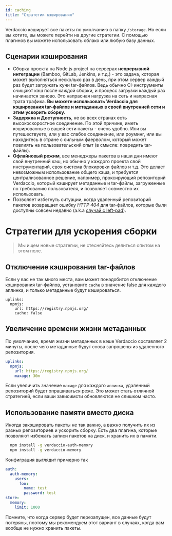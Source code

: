 ```yaml
---
id: caching
title: "Стратегии кэширования"
---
```


Verdaccio кэширует все пакеты по умолчанию в папку `/storage`. Но если вы хотите, вы можете перейти на другие стратегии. С помощью плагинов вы можете использовать облако или любую базу данных.

## Сценарии кэширования

* Сборка проекта на Node.js project на серверах **непрерывной интеграции** (Bamboo, GitLab, Jenkins, и т.д.) - это задача, которая может выполняться несколько раз в день, при этом сервер каждый раз будет загружать кучи tar-файлов. Ведь обычно CI-инструменты очищают кэш после каждой сборки, и процесс загрузки каждый раз начинается заново. Это напрасная нагрузка на сеть и напрасная трата трафика. **Вы можете использовать Verdaccio для кэширования tar-файлов и метаданных в своей внутренней сети и этим ускорить сборку.**
* **Задержка и Доступность**, не во всех странах есть высокоскоростное соединение. По этой причине, иметь кэшированные в вашей сети пакеты - очень удобно. Или вы путешествуете, или у вас слабое соединение, или роуминг, или вы находитесь в стране с сильным фаерволом, который может повлиять на пользовательский опыт (в смысле: повредить tar-файлы).
* **Офлайновый режим**, все менеджеры пакетов в наши дни имеют свой внутренний кэш, но обычно у каждого проекта свой инструментарий, своя система блокировки файлов и т.д. Это делает невозможным использование общего кэша, и требуется централизованное решение, например, проксирующий репозиторий Verdaccio, который кэширует метаданные и tar-файлы, загруженные по требованию пользователя, и позволяет совместно их использовать.
* Позволяет избегнуть ситуации, когда удаленный репозиторий пакетов возвращает ошибку *HTTP 404* для tar-файлов, которые были доступны совсем недавно (a.k.a [случай с left-pad](https://www.theregister.co.uk/2016/03/23/npm_left_pad_chaos/)).

# Стратегии для ускорения сборки

> Мы ищем новые стратегии, не стесняйтесь делиться опытом на этом поле.

## Отключение кэширования tar-файлов

Если у вас не так много места, вам может понадобится отключение кэширования tar-файлов, установите `cache` в значение false для каждого аплинка, и только метаданные будут кэшироваться.

    uplinks:
      npmjs:
        url: https://registry.npmjs.org/
        cache: false
    

## Увеличение времени жизни метаданных

По умолчанию, время жизни метаданных в кэше Verdaccio составляет 2 минуты, после чего метаданные будут снова запрошены из удаленного репозитория.

```yaml
uplinks:
  npmjs:
    url: https://registry.npmjs.org/
    maxage: 30m
```

Если увеличить значение `maxage` для каждого `аплинка`, удаленный репозиторий будет опрашиваться реже. Это может стать отличной стратегией, если ваши зависимсти обновляются не слишком часто.

## Использование памяти вместо диска

Иногда закэшировать пакеты не так важно, а важно получить их из разных репозиториев и ускорить сборку. Есть два плагина, которые позволяют избежать записи пакетов на диск, и хранить их в памяти.

```bash
  npm install -g verdaccio-auth-memory
  npm install -g verdaccio-memory
```

Конфиграция выглядит примерно так

```yaml
auth:
  auth-memory:
    users:
      foo:
        name: test
        password: test
store:
  memory:
    limit: 1000
```

Помните, что когда сервер будет перезапущен, все данные будут потеряны, поэтому мы рекомендуем этот вариант в случаях, когда вам вообще не нужно хранить пакеты.
